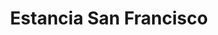 ---
title: "Estancia San Francisco"
url: /ciudad-autonoma-de-buenos-aires/estancia-san-francisco/
shop: Käse
---